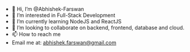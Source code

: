 - 👋 Hi, I’m @Abhishek-Farswan
- 👀 I’m interested in Full-Stack Development
- 🌱 I’m currently learning NodeJS and ReactJS
- 💞️ I’m looking to collaborate on backend, frontend, database and cloud.
- 📫 How to reach me 
- Email me at: abhishek.farswan@gmail.com

<!---
Abhishek-Farswan/Abhishek-Farswan is a ✨ special ✨ repository because its `README.md` (this file) appears on your GitHub profile.
You can click the Preview link to take a look at your changes.
--->
